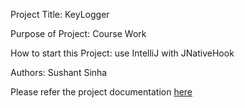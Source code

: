 
Project Title: KeyLogger

Purpose of Project: Course Work

How to start this Project: use IntelliJ with JNativeHook

Authors: Sushant Sinha

Please refer the project documentation [here](https://github.com/sushant-sinha/Keylogger/blob/main/Keylogger%20Report.pdf)
